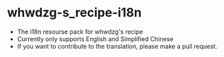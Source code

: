 # whwdzg-s_recipe-i18n
- The i18n resourse pack for whwdzg's recipe
- Currently only supports English and Simplified Chinese
- If you want to contribute to the translation, please make a pull request.